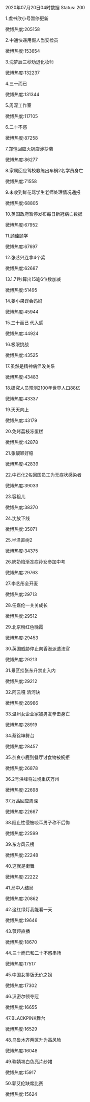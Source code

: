 2020年07月20日04时数据
Status: 200

1.虞书欣小号暂停更新

微博热度:205158

2.中通快递用假人当安检员

微博热度:153654

3.沈梦辰三秒劝退化妆师

微博热度:132237

4.三十而已

微博热度:131344

5.周深工作室

微博热度:117105

6.二十不惑

微博热度:87258

7.郑恺回应火锅店涉抄袭

微博热度:86277

8.家属回应驾校教练出车祸2名学员身亡

微博热度:71558

9.未收到鲜花骂学生老师处理情况通报

微博热度:68805

10.英国政府暂停发布每日新冠病亡数据

微博热度:67952

11.顾佳顾学

微博热度:67697

12.张艺兴连拿4个奖

微博热度:62687

13.1.71秒算出15笔6位数加减

微博热度:51495

14.姜小果误会妈妈

微博热度:45944

15.三十而已 代入感

微博热度:44924

16.极限挑战

微博热度:43525

17.虽然是精神病但没关系

微博热度:43483

18.研究人员预测2100年世界人口88亿

微博热度:43337

19.天天向上

微博热度:43179

20.免烤荔枝冻蛋糕

微博热度:42878

21.张靓颖好稳

微博热度:42839

22.中石化2名回国员工为无症状感染者

微博热度:39033

23.容祖儿

微博热度:38370

24.沈放下线

微博热度:35071

25.半泽直树2

微博热度:34375

26.奶奶陪渐冻症孙女参加中考

微博热度:29763

27.李艺彤全开麦

微博热度:29713

28.任嘉伦一关关成长

微博热度:29512

29.北京粉红色晚霞

微博热度:29453

30.英国威胁停止向香港派遣法官

微博热度:29213

31.景区挂张东升禁止入内

微博热度:29212

32.阿云嘎 清河诀

微博热度:28986

33.温州女企业家被男友拳击身亡

微博热度:28919

34.蔡徐坤舞台

微博热度:28457

35.奈良小鹿到餐厅讨食物被婉拒

微博热度:26878

36.2号洪峰将过境重庆万州

微博热度:22698

37.万茜回应周深

微博热度:22667

38.阻止性侵被咬耳男子称不后悔

微博热度:22599

39.东方风云榜

微博热度:22248

40.这就是街舞

微博热度:22222

41.局中人结局

微博热度:20862

42.这红绿灯我能看一天

微博热度:19646

43.薇娅直播

微博热度:18670

44.三十而已和二十不惑串场

微博热度:17517

45.中国女排版无价之姐

微博热度:17302

46.汉密尔顿夺冠

微博热度:16655

47.BLACKPINK舞台

微博热度:16529

48.乌鲁木齐两区升为高风险

微博热度:16048

49.鞠婧祎白色亮片纱裙

微博热度:15917

50.郭艾伦缺席比赛

微博热度:15624

